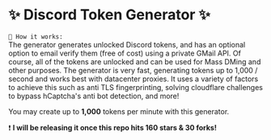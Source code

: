 # ✨ Discord Token Generator ✨

`📝 How it works:`<br>
The generator generates unlocked Discord tokens, and has an optional option to email verify them (free of cost) using a private GMail API. Of course, all of the tokens are unlocked and can be used for Mass DMing and other purposes. The generator is very fast, generating tokens up to 1,000 / second and works best with datacenter proxies. It uses a variety of factors to achieve this such as anti TLS fingerprinting, solving cloudflare challenges to bypass hCaptcha's anti bot detection, and more!


You may create up to **1,000** tokens per minute with this generator.

❗️ **I will be releasing it once this repo hits 160 stars & 30 forks!**
